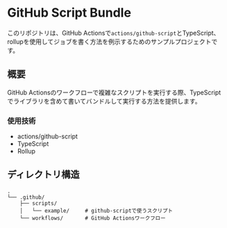 # GitHub Script Bundle

このリポジトリは、GitHub Actionsで`actions/github-script`とTypeScript、rollupを使用してジョブを書く方法を例示するためのサンプルプロジェクトです。

## 概要

GitHub Actionsのワークフローで複雑なスクリプトを実行する際、TypeScriptでライブラリを含めて書いてバンドルして実行する方法を提供します。

### 使用技術

- actions/github-script
- TypeScript
- Rollup

## ディレクトリ構造

```
.
└── .github/
    ├── scripts/
    │   └── example/     # github-scriptで使うスクリプト
    └── workflows/       # GitHub Actionsワークフロー
```

